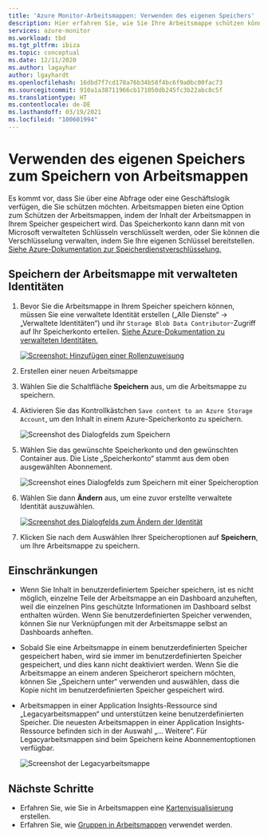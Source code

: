 ```yaml
---
title: 'Azure Monitor-Arbeitsmappen: Verwenden des eigenen Speichers'
description: Hier erfahren Sie, wie Sie Ihre Arbeitsmappe schützen können, indem Sie den Inhalt der Arbeitsmappe in Ihrem Speicher speichern.
services: azure-monitor
ms.workload: tbd
ms.tgt_pltfrm: ibiza
ms.topic: conceptual
ms.date: 12/11/2020
ms.author: lagayhar
author: lgayhardt
ms.openlocfilehash: 16dbd7f7cd178a76b34b58f4bc6f9a0bc00fac73
ms.sourcegitcommit: 910a1a38711966cb171050db245fc3b22abc8c5f
ms.translationtype: HT
ms.contentlocale: de-DE
ms.lasthandoff: 03/19/2021
ms.locfileid: "100601994"
---
```

# <a name="bring-your-own-storage-to-save-workbooks"></a>Verwenden des eigenen Speichers zum Speichern von Arbeitsmappen

Es kommt vor, dass Sie über eine Abfrage oder eine Geschäftslogik verfügen, die Sie schützen möchten. Arbeitsmappen bieten eine Option zum Schützen der Arbeitsmappen, indem der Inhalt der Arbeitsmappen in Ihrem Speicher gespeichert wird. Das Speicherkonto kann dann mit von Microsoft verwalteten Schlüsseln verschlüsselt werden, oder Sie können die Verschlüsselung verwalten, indem Sie Ihre eigenen Schlüssel bereitstellen. [Siehe Azure-Dokumentation zur Speicherdienstverschlüsselung.](../../storage/common/storage-service-encryption.md)

## <a name="saving-workbook-with-managed-identities"></a>Speichern der Arbeitsmappe mit verwalteten Identitäten

1. Bevor Sie die Arbeitsmappe in Ihrem Speicher speichern können, müssen Sie eine verwaltete Identität erstellen („Alle Dienste“ -> „Verwaltete Identitäten“) und ihr `Storage Blob Data Contributor`-Zugriff auf Ihr Speicherkonto erteilen. [Siehe Azure-Dokumentation zu verwalteten Identitäten.](../../active-directory/managed-identities-azure-resources/how-to-manage-ua-identity-portal.md)

    [![Screenshot: Hinzufügen einer Rollenzuweisung](./media/workbooks-bring-your-own-storage/add-identity-role-assignment.png)](./media/workbooks-bring-your-own-storage/add-identity-role-assignment.png#lightbox)

2. Erstellen einer neuen Arbeitsmappe
3. Wählen Sie die Schaltfläche **Speichern** aus, um die Arbeitsmappe zu speichern.
4. Aktivieren Sie das Kontrollkästchen `Save content to an Azure Storage Account`, um den Inhalt in einem Azure-Speicherkonto zu speichern.

    ![Screenshot des Dialogfelds zum Speichern](./media/workbooks-bring-your-own-storage/saved-dialog-default.png)

5. Wählen Sie das gewünschte Speicherkonto und den gewünschten Container aus. Die Liste „Speicherkonto“ stammt aus dem oben ausgewählten Abonnement.

    ![Screenshot eines Dialogfelds zum Speichern mit einer Speicheroption](./media/workbooks-bring-your-own-storage/save-dialog-with-storage.png)

6. Wählen Sie dann **Ändern** aus, um eine zuvor erstellte verwaltete Identität auszuwählen.

    [![Screenshot des Dialogfelds zum Ändern der Identität](./media/workbooks-bring-your-own-storage/change-managed-identity.png)](./media/workbooks-bring-your-own-storage/change-managed-identity.png#lightbox)

7. Klicken Sie nach dem Auswählen Ihrer Speicheroptionen auf **Speichern**, um Ihre Arbeitsmappe zu speichern.

## <a name="limitations"></a>Einschränkungen

- Wenn Sie Inhalt in benutzerdefiniertem Speicher speichern, ist es nicht möglich, einzelne Teile der Arbeitsmappe an ein Dashboard anzuheften, weil die einzelnen Pins geschützte Informationen im Dashboard selbst enthalten würden. Wenn Sie benutzerdefinierten Speicher verwenden, können Sie nur Verknüpfungen mit der Arbeitsmappe selbst an Dashboards anheften.
- Sobald Sie eine Arbeitsmappe in einem benutzerdefinierten Speicher gespeichert haben, wird sie immer im benutzerdefinierten Speicher gespeichert, und dies kann nicht deaktiviert werden. Wenn Sie die Arbeitsmappe an einem anderen Speicherort speichern möchten, können Sie „Speichern unter“ verwenden und auswählen, dass die Kopie nicht im benutzerdefinierten Speicher gespeichert wird.
- Arbeitsmappen in einer Application Insights-Ressource sind „Legacyarbeitsmappen“ und unterstützen keine benutzerdefinierten Speicher. Die neuesten Arbeitsmappen in einer Application Insights-Ressource befinden sich in der Auswahl „... Weitere“. Für Legacyarbeitsmappen sind beim Speichern keine Abonnementoptionen verfügbar.

   ![Screenshot der Legacyarbeitsmappe](./media/workbooks-bring-your-own-storage/legacy-workbooks.png)

## <a name="next-steps"></a>Nächste Schritte

- Erfahren Sie, wie Sie in Arbeitsmappen eine [Kartenvisualisierung](workbooks-map-visualizations.md) erstellen.
- Erfahren Sie, wie [Gruppen in Arbeitsmappen](../visualize/workbooks-groups.md) verwendet werden.